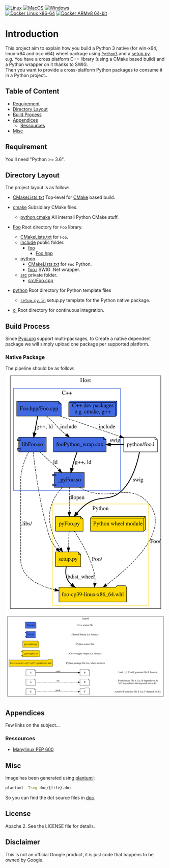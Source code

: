 [![Linux](https://github.com/Mizux/python-native/actions/workflows/linux.yml/badge.svg)](https://github.com/Mizux/python-native/actions/workflows/linux.yml)
[![MacOS](https://github.com/Mizux/python-native/actions/workflows/macos.yml/badge.svg)](https://github.com/Mizux/python-native/actions/workflows/macos.yml)
[![Windows](https://github.com/Mizux/python-native/actions/workflows/win.yml/badge.svg)](https://github.com/Mizux/python-native/actions/workflows/win.yml)<br>
[![Docker Linux x86-64](https://github.com/Mizux/python-native/actions/workflows/docker_amd64.yml/badge.svg)](https://github.com/Mizux/python-native/actions/workflows/docker_amd64.yml)
[![Docker ARMv8 64-bit](https://github.com/Mizux/python-native/actions/workflows/docker_arm64v8.yml/badge.svg)](https://github.com/Mizux/python-native/actions/workflows/docker_arm64v8.yml)

# Introduction

This project aim to explain how you build a Python 3 native
(for win-x64, linux-x64 and osx-x64) wheel package using
 [`Python3`](https://www.python.org/doc/) and a [setup.py](https://setuptools.readthedocs.io/en/latest/userguide/quickstart.html).<br>
e.g. You have a cross platform C++ library (using a CMake based build) and a
Python wrapper on it thanks to SWIG.<br>
Then you want to provide a cross-platform Python packages to consume it in a
Python project...

## Table of Content

* [Requirement](#requirement)
* [Directory Layout](#directory-layout)
* [Build Process](#build-process)
* [Appendices](#appendices)
  * [Ressources](#ressources)
* [Misc](#misc)

## Requirement

You'll need "Python >= 3.6".

## Directory Layout

The project layout is as follow:

* [CMakeLists.txt](CMakeLists.txt) Top-level for [CMake](https://cmake.org/cmake/help/latest/) based build.
* [cmake](cmake) Subsidiary CMake files.
  * [python.cmake](cmake/python.cmake) All internall Python CMake stuff.

* [Foo](Foo) Root directory for `Foo` library.
  * [CMakeLists.txt](Foo/CMakeLists.txt) for `Foo`.
  * [include](Foo/include) public folder.
    * [foo](Foo/include/foo)
      * [Foo.hpp](Foo/include/foo/Foo.hpp)
  * [python](Foo/python)
    * [CMakeLists.txt](Foo/python/CMakeLists.txt) for `Foo` Python.
    * [foo.i](Foo/python/foo.i) SWIG .Net wrapper.
  * [src](Foo/src) private folder.
    * [src/Foo.cpp](Foo/src/Foo.cpp)

* [python](python) Root directory for Python template files
  * [`setup.py.in`](python/setup.py.in) setup.py template for the Python native package.

* [ci](ci) Root directory for continuous integration.

## Build Process

Since [Pypi.org](pypi.org) support multi-packages, to Create a native dependent
 package we will simply upload one package per supported platform.

### Native Package

The pipeline should be as follow:<br>
![Local Pipeline](doc/pipeline.svg)
![Legend](doc/legend.svg)

## Appendices

Few links on the subject...

### Ressources

* [Manylinux PEP 600](https://www.python.org/dev/peps/pep-0600/)

## Misc

Image has been generated using [plantuml](http://plantuml.com/):
```bash
plantuml -Tsvg doc/{file}.dot
```
So you can find the dot source files in [doc](doc).

## License

Apache 2. See the LICENSE file for details.

## Disclaimer

This is not an official Google product, it is just code that happens to be
owned by Google.
